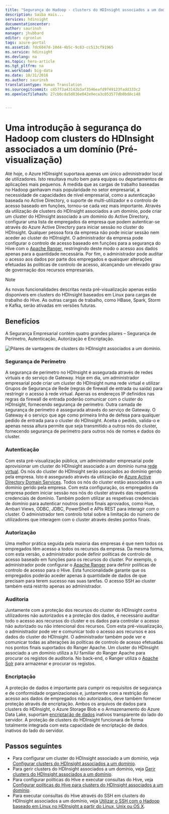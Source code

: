 ```yaml
---
title: "Segurança do Hadoop - clusters do HDInsight associados a um domínio - Azure | Microsoft Docs"
description: Saiba mais...
services: hdinsight
documentationcenter: 
author: saurinsh
manager: jhubbard
editor: cgronlun
tags: azure-portal
ms.assetid: 7dc6847d-10d4-4b5c-9c83-cc513cf91965
ms.service: hdinsight
ms.devlang: na
ms.topic: hero-article
ms.tgt_pltfrm: na
ms.workload: big-data
ms.date: 10/31/2016
ms.author: saurinsh
translationtype: Human Translation
ms.sourcegitcommit: cd57f3a43142b3af3546eafd9749123fadd333c2
ms.openlocfilehash: 27cb0cda5d836e042e9eca3c053577db0bd8c148


---
```

# <a name="an-introduction-to-hadoop-security-with-domain-joined-hdinsight-clusters-preview"></a>Uma introdução à segurança do Hadoop com clusters do HDInsight associados a um domínio (Pré-visualização)

Até hoje, o Azure HDInsight suportava apenas um único administrador local de utilizadores. Isto resultava muito bem para equipas ou departamentos de aplicações mais pequenos. À medida que as cargas de trabalho baseadas no Hadoop ganhavam mais popularidade no setor empresarial, a necessidade de capacidades de nível empresarial, como a autenticação baseada no Active Directory, o suporte de multi-utilizador e o controlo de acesso baseado em funções, tornou-se cada vez mais importante. Através da utilização de clusters do HDInsight associados a um domínio, pode criar um cluster do HDInsight associado a um domínio do Active Directory, configurar uma lista de empregados da empresa que podem autenticar-se através do Azure Active Directory para iniciar sessão no cluster do HDInsight. Qualquer pessoa fora da empresa não pode iniciar sessão nem aceder ao cluster do HDInsight. O administrador da empresa pode configurar o controlo de acesso baseado em funções para a segurança do Hive com o [Apache Ranger](http://hortonworks.com/apache/ranger/), restringindo deste modo o acesso aos dados apenas para a quantidade necessária. Por fim, o administrador pode auditar o acesso aos dados por parte dos empregados e quaisquer alterações efetuadas às políticas de controlo de acesso, alcançando um elevado grau de governação dos recursos empresariais.

> [!NOTE]
> As novas funcionalidades descritas nesta pré-visualização apenas estão disponíveis em clusters do HDInsight baseados em Linux para cargas de trabalho do Hive. As outras cargas de trabalho, como HBase, Spark, Storm e Kafka, serão ativadas em versões futuras.
>
>

## <a name="benefits"></a>Benefícios
A Segurança Empresarial contém quatro grandes pilares – Segurança de Perímetro, Autenticação, Autorização e Encriptação.

![Pilares de vantagens de clusters do HDInsight associados a um domínio](./media/hdinsight-domain-joined-introduction/hdinsight-domain-joined-four-pillars.png).

### <a name="perimeter-security"></a>Segurança de Perímetro
A segurança de perímetro no HDInsight é assegurada através de redes virtuais e do serviço de Gateway. Hoje em dia, um administrador empresarial pode criar um cluster do HDInsight numa rede virtual e utilizar Grupos de Segurança de Rede (regras de firewall de entrada ou saída) para restringir o acesso à rede virtual. Apenas os endereços IP definidos nas regras da firewall de entrada poderão comunicar com o cluster do HDInsight, fornecendo segurança de perímetro. Outra camada de segurança de perímetro é assegurada através do serviço de Gateway. O Gateway é o serviço que age como primeira linha de defesa para qualquer pedido de entrada para o cluster do HDInsight. Aceita o pedido, valida-o e apenas nessa altura permite que seja transmitido a outros nós do cluster, fornecendo segurança de perímetro para outros nós de nomes e dados do cluster.

### <a name="authentication"></a>Autenticação
Com esta pré-visualização pública, um administrador empresarial pode aprovisionar um cluster do HDInsight associado a um domínio numa [rede virtual](https://azure.microsoft.com/services/virtual-network/). Os nós do cluster do HDInsight serão associados ao domínio gerido pela empresa. Isto é assegurado através da utilização de [Azure Active Directory Domain Services](../active-directory-domain-services/active-directory-ds-overview.md). Todos os nós do cluster estão associados a um domínio gerido pela empresa. Com esta configuração, os empregados da empresa podem iniciar sessão nos nós do cluster através das respetivas credenciais de domínio. Também podem utilizar as respetivas credenciais de domínio para autenticar noutros pontos finais aprovados, como Hue, Ambari Views, ODBC, JDBC, PowerShell e APIs REST para interagir com o cluster. O administrador tem controlo total sobre a limitação do número de utilizadores que interagem com o cluster através destes pontos finais.

### <a name="authorization"></a>Autorização
Uma melhor prática seguida pela maioria das empresas é que nem todos os empregados têm acesso a todos os recursos da empresa. Da mesma forma, com esta versão, o administrador pode definir políticas de controlo de acesso baseado em funções para os recursos do cluster. Por exemplo, o administrador pode configurar o [Apache Ranger](http://hortonworks.com/apache/ranger/) para definir políticas de controlo de acesso para o Hive. Esta funcionalidade garante que os empregados poderão aceder apenas à quantidade de dados de que precisam para terem sucesso nas suas tarefas. O acesso SSH ao cluster também está restrito apenas ao administrador.

### <a name="auditing"></a>Auditoria
Juntamente com a proteção dos recursos do cluster do HDInsight contra utilizadores não autorizados e a proteção dos dados, é necessário auditar todo o acesso aos recursos do cluster e os dados para controlar o acesso não autorizado ou não intencional dos recursos. Com esta pré-visualização, o administrador pode ver e comunicar todo o acesso aos recursos e aos dados do cluster do HDInsight. O administrador também pode ver e comunicar todas as alterações às políticas de controlo de acesso efetuadas nos pontos finais suportados do Ranger Apache. Um cluster do HDInsight associado a um domínio utiliza a IU familiar do Ranger Apache para procurar os registos de auditoria. No back-end, o Ranger utiliza o [Apache Solr](http://hortonworks.com/apache/solr/) para armazenar e procurar os registos.

### <a name="encryption"></a>Encriptação
A proteção de dados é importante para cumprir os requisitos de segurança e de conformidade organizacionais e, juntamente com a restrição do acesso aos dados de empregados não autorizados, deve também fornecer proteção através de encriptação. Ambos os arquivos de dados para clusters do HDInsight, o Azure Storage Blob e o Armazenamento do Azure Data Lake, suportam [encriptação de dados](../storage/storage-service-encryption.md) inativos transparente do lado do servidor. A proteção de clusters do HDInsight funcionará de forma totalmente integrada com esta capacidade de encriptação de dados inativos do lado do servidor.

## <a name="next-steps"></a>Passos seguintes
* Para configurar um cluster do HDInsight associado a um domínio, veja [Configurar clusters do HDInsight associados a um domínio](hdinsight-domain-joined-configure.md).
* Para gerir clusters do HDInsight associados a um domínio, veja [Gerir clusters do HDInsight associados a um domínio](hdinsight-domain-joined-manage.md).
* Para configurar políticas do Hive e executar consultas do Hive, veja [Configurar políticas do Hive para clusters do HDInsight associados a um domínio](hdinsight-domain-joined-run-hive.md).
* Para executar consultas do Hive através do SSH em clusters do HDInsight associados a um domínio, veja [Utilizar o SSH com o Hadoop baseado em Linux no HDInsight a partir do Linux, Unix ou OS X](hdinsight-hadoop-linux-use-ssh-unix.md#domainjoined).



<!--HONumber=Feb17_HO3-->


